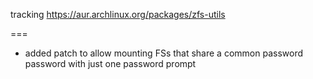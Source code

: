 tracking <https://aur.archlinux.org/packages/zfs-utils>

===

- added patch to allow mounting FSs that share a common password
  password with just one password prompt